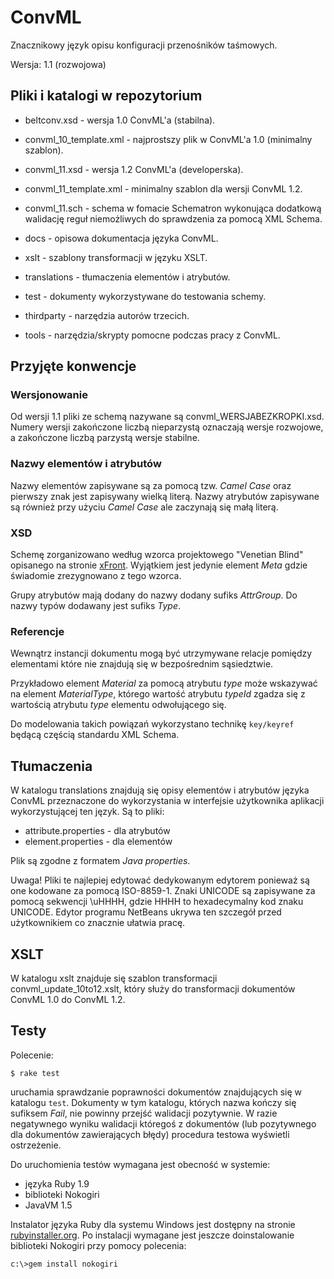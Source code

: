 ConvML
======

Znacznikowy język opisu konfiguracji przenośników taśmowych.

Wersja: 1.1 (rozwojowa)


Pliki i katalogi w repozytorium
-------------------------------

* beltconv.xsd - wersja 1.0 ConvML'a (stabilna).
* convml_10_template.xml - najprostszy plik w ConvML'a 1.0 (minimalny szablon).
* convml_11.xsd - wersja 1.2 ConvML'a (developerska).
* convml_11_template.xml - minimalny szablon dla wersji ConvML 1.2.
* convml_11.sch - schema w fomacie Schematron wykonująca dodatkową walidację
  reguł niemożliwych do sprawdzenia za pomocą XML Schema.

* docs - opisowa dokumentacja języka ConvML.
* xslt - szablony transformacji w języku XSLT.
* translations - tłumaczenia elementów i atrybutów.
* test - dokumenty wykorzystywane do testowania schemy.
* thirdparty - narzędzia autorów trzecich.
* tools - narzędzia/skrypty pomocne podczas pracy z ConvML.


Przyjęte konwencje
------------------

### Wersjonowanie

Od wersji 1.1 pliki ze schemą nazywane są convml_WERSJABEZKROPKI.xsd. Numery
wersji zakończone liczbą nieparzystą oznaczają wersje rozwojowe, a zakończone
liczbą parzystą wersje stabilne.

### Nazwy elementów i atrybutów

Nazwy elementów zapisywane są za pomocą tzw. *Camel Case* oraz pierwszy znak jest
zapisywany wielką literą. Nazwy atrybutów zapisywane są również przy użyciu
*Camel Case* ale zaczynają się małą literą.

### XSD

Schemę zorganizowano według wzorca projektowego "Venetian Blind" opisanego na
stronie [xFront](http://www.xfront.com/GlobalVersusLocal.html). Wyjątkiem jest
jedynie element *Meta* gdzie świadomie zrezygnowano z tego wzorca.

Grupy atrybutów mają dodany do nazwy dodany sufiks *AttrGroup*. Do nazwy typów
dodawany jest sufiks *Type*.

### Referencje

Wewnątrz instancji dokumentu mogą być utrzymywane relacje pomiędzy elementami
które nie znajdują się w bezpośrednim sąsiedztwie.

Przykładowo element *Material* za pomocą atrybutu *type* może wskazywać na
element *MaterialType*, którego wartość atrybutu *typeId* zgadza się z
wartością atrybutu *type* elementu odwołującego się.

Do modelowania takich powiązań wykorzystano technikę `key/keyref` będącą częścią
standardu XML Schema.


Tłumaczenia
-----------

W katalogu translations znajdują się opisy elementów i atrybutów języka ConvML
przeznaczone do wykorzystania w interfejsie użytkownika aplikacji wykorzystującej
ten język. Są to pliki:

* attribute.properties - dla atrybutów
* element.properties - dla elementów

Plik są zgodne z formatem *Java properties*.

Uwaga! Pliki te najlepiej edytować dedykowanym edytorem ponieważ są one kodowane
za pomocą ISO-8859-1. Znaki UNICODE są zapisywane za pomocą sekwencji \uHHHH,
gdzie HHHH to hexadecymalny kod znaku UNICODE. Edytor programu NetBeans ukrywa
ten szczegół przed użytkownikiem co znacznie ułatwia pracę.


XSLT
----

W katalogu xslt znajduje się szablon transformacji convml_update_10to12.xslt,
który służy do transformacji dokumentów ConvML 1.0 do ConvML 1.2.


Testy
-----

Polecenie:

    $ rake test
    
uruchamia sprawdzanie poprawności dokumentów znajdujących się w katalogu `test`.
Dokumenty w tym katalogu, których nazwa kończy się sufiksem *Fail*, nie powinny
przejść walidacji pozytywnie. W razie negatywnego wyniku walidacji któregoś z
dokumentów (lub pozytywnego dla dokumentów zawierających błędy) procedura
testowa wyświetli ostrzeżenie.

Do uruchomienia testów wymagana jest obecność w systemie:

* języka Ruby 1.9
* biblioteki Nokogiri
* JavaVM 1.5

Instalator języka Ruby dla systemu Windows jest dostępny na stronie
[rubyinstaller.org](http://rubyinstaller.org/). Po instalacji wymagane jest
jeszcze doinstalowanie biblioteki Nokogiri przy pomocy polecenia:

    c:\>gem install nokogiri
